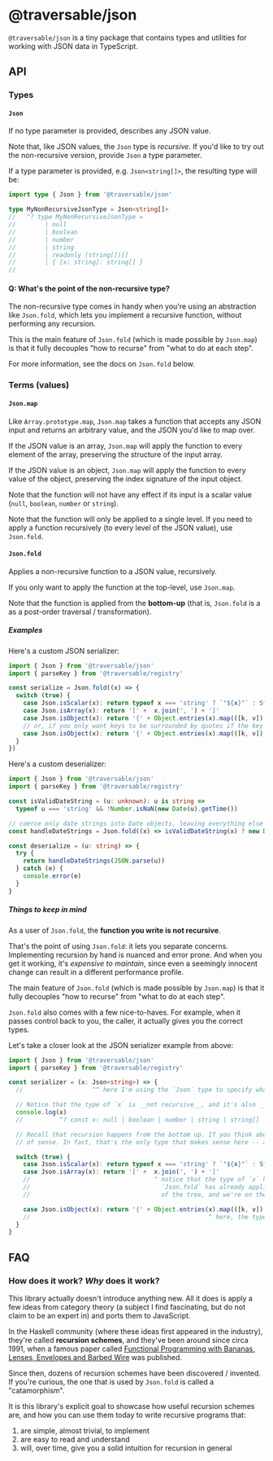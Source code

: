 # @traversable/json

`@traversable/json` is a tiny package that contains types and utilities for
working with JSON data in TypeScript.

## API

### Types

#### `Json`

If no type parameter is provided, describes any JSON value.

Note that, like JSON values, the `Json` type is _recursive_. If you'd like to
try out the non-recursive version, provide `Json` a type parameter.

If a type parameter is provided, e.g. `Json<string[]>`, the resulting type will be:

```typescript
import type { Json } from '@traversable/json'

type MyNonRecursiveJsonType = Json<string[]>
//   ^? type MyNonRecursiveJsonType = 
//        | null 
//        | boolean 
//        | number 
//        | string 
//        | readonly (string[])[] 
//        | { [x: string]: string[] }
//
```

#### Q: What's the point of the non-recursive type?

The non-recursive type comes in handy when you're using an abstraction like `Json.fold`,
which lets you implement a recursive function, without performing any recursion.

This is the main feature of `Json.fold` (which is made possible by `Json.map`) is
that it fully decouples "how to recurse" from "what to do at each step".

For more information, see the docs on `Json.fold` below.

### Terms (values)

#### `Json.map`

Like `Array.prototype.map`, `Json.map` takes a function that accepts any JSON
input and returns an arbitrary value, and the JSON you'd like to map over.

If the JSON value is an array, `Json.map` will apply the function to every element
of the array, preserving the structure of the input array.

If the JSON value is an object, `Json.map` will apply the function to every value
of the object, preserving the index signature of the input object.

Note that the function will not have any effect if its input is a scalar value
(`null`, `boolean`, `number` or `string`).

Note that the function will only be applied to a single level. If you need to apply 
a function recursively (to every level of the JSON value), use `Json.fold`.

#### `Json.fold`

Applies a non-recursive function to a JSON value, recursively.

If you only want to apply the function at the top-level, use `Json.map`.

Note that the function is applied from the __bottom-up__ (that is, `Json.fold` is a 
as a post-order traversal / transformation).

##### Examples

Here's a custom JSON serializer:

```typescript
import { Json } from '@traversable/json'
import { parseKey } from '@traversable/registry'

const serialize = Json.fold((x) => {
  switch (true) {
    case Json.isScalar(x): return typeof x === 'string' ? `"${x}"` : String(x)
    case Json.isArray(x): return '[' +  x.join(', ') + ']'
    case Json.isObject(x): return '{' + Object.entries(x).map(([k, v]) => `"${k}": ${v}`).join(', ') + '}'
    // or, if you only want keys to be surrounded by quotes if the key is not a valid identifier:
    case Json.isObject(x): return '{' + Object.entries(x).map(([k, v]) => `${parseKey(k)}: ${v}`).join(', ') + '}'
  }
})
```

Here's a custom deserializer:

```typescript
import { Json } from '@traversable/json'
import { parseKey } from '@traversable/registry'

const isValidDateString = (u: unknown): u is string => 
  typeof u === 'string' && !Number.isNaN(new Date(u).getTime())

// coerce only date strings into Date objects, leaving everything else alone
const handleDateStrings = Json.fold((x) => isValidDateString(x) ? new Date(x) : x)

const deserialize = (u: string) => {
  try {
    return handleDateStrings(JSON.parse(u))
  } catch (e) {
    console.error(e)
  }
}
```

##### Things to keep in mind

As a user of `Json.fold`, the __function you write is not recursive__.

That's the point of using `Json.fold`: it lets you separate concerns.
Implementing recursion by hand is nuanced and error prone. And when you
get it working, it's _expensive to maintain_, since even a seemingly
innocent change can result in a different performance profile.

The main feature of `Json.fold` (which is made possible by `Json.map`) is
that it fully decouples "how to recurse" from "what to do at each step".

`Json.fold` also comes with a few nice-to-haves. For example, when it passes
control back to you, the caller, it actually gives you the correct types.

Let's take a closer look at the JSON serializer example from above:

```typescript
import { Json } from '@traversable/json'
import { parseKey } from '@traversable/registry'

const serializer = (x: Json<string>) => {
  //                   ^^ here I'm using the `Json` type to specify what my JSON will be in the end (a string):

  // Notice that the type of `x` is __not recursive__, and it's also __not `string`__: 
  console.log(x)
  //          ^? const x: null | boolean | number | string | string[] | { [x: string]: string }

  // Recall that recursion happens from the bottom up. If you think about it for a minute, this type makes a lot
  // of sense. In fact, that's the only type that makes sense here -- anything else is incorrect.

  switch (true) {
    case Json.isScalar(x): return typeof x === 'string' ? `"${x}"` : String(x)
    case Json.isArray(x): return '[' +  x.join(', ') + ']'
    //                                  ^ notice that the type of `x` here is `string[]` -- this is because 
    //                                    `Json.fold` has already applied your function to the "lower" levels
    //                                    of the tree, and we're on the way back "up"

    case Json.isObject(x): return '{' + Object.entries(x).map(([k, v]) => `"${k}": ${v}`).join(', ') + '}'
    //                                                 ^ here, the type of `x` is { [x: string]: string }
  }
}
```

## FAQ

### How does it work? _Why_ does it work?

This library actually doesn't introduce anything new. All it does is apply a few ideas
from category theory (a subject I find fascinating, but do not claim to be an expert in)
and ports them to JavaScript.

In the Haskell community (where these ideas first appeared in the industry), they're
called __recursion schemes__, and they've been around since circa 1991, when a famous
paper called 
[Functional Programming with Bananas, Lenses, Envelopes and Barbed Wire](https://maartenfokkinga.github.io/utwente/mmf91m.pdf)
was published.

Since then, dozens of recursion schemes have been discovered / invented. If you're
curious, the one that is used by `Json.fold` is called a "catamorphism".

It is this library's explicit goal to showcase how useful recursion schemes are,
and how you can use them today to write recursive programs that:

  1. are simple, almost trivial, to implement
  2. are easy to read and understand
  3. will, over time, give you a solid intuition for recursion in general
